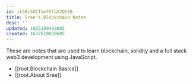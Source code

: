 ```yaml
---
id: ik5Bi5OCTsmfKfq5JQtEB
title: Sree's Blockchain Notes
desc: ''
updated: 1655109489885
created: 1637610830605
---
```

 
These are notes that are used to learn blockchain, solidity and a full stack web3 development using JavaScript.

- [[root.Blockchain Basics]]
- [[root.About Sree]]